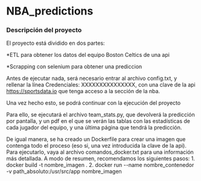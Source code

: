 # NBA_predictions

### Descripción del proyecto

El proyecto está dividido en dos partes:

*ETL para obtener los datos del equipo Boston Celtics de una api

*Scrapping con selenium para obtener una prediccion


Antes de ejecutar nada, será necesario entrar al archivo config.txt, y rellenar la línea
Credenciales: XXXXXXXXXXXXXXX, con una clave de la api https://sportsdata.io que tenga acceso
a la sección de la nba.


Una vez hecho esto, se podrá continuar con la ejecución del proyecto

Para ello, se ejecutará el archivo team_stats.py, que devolverá la predicción por pantalla,
y un pdf en el que se verán las tablas con las estadísticas de cada jugador del equipo, y una
última página que tendrá la predicción.


De igual manera, se ha creado un Dockerfile para crear una imagen que contenga todo el proceso (eso si, una vez introducida la clave de la api).
Para ejecutarlo, vaya al archivo comandos_docker.txt para una información más detallada.
A modo de resumen, recomendamos los siguientes pasos:
    1. docker build -t nombre_imagen .
    2. docker run --name nombre_contenedor -v path_absoluto:/usr/src/app nombre_imagen
